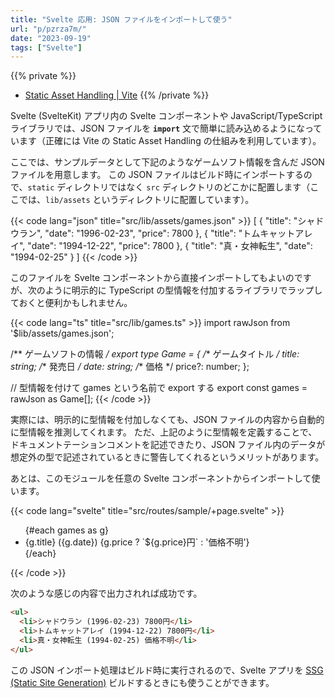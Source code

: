 ```yaml
---
title: "Svelte 応用: JSON ファイルをインポートして使う"
url: "p/pzrza7m/"
date: "2023-09-19"
tags: ["Svelte"]
---
```


{{% private %}}
- [Static Asset Handling | Vite](https://vitejs.dev/guide/assets.html)
{{% /private %}}

Svelte (SvelteKit) アプリ内の Svelte コンポーネントや JavaScript/TypeScript ライブラリでは、JSON ファイルを __`import`__ 文で簡単に読み込めるようになっています（正確には Vite の Static Asset Handling の仕組みを利用しています）。

ここでは、サンプルデータとして下記のようなゲームソフト情報を含んだ JSON ファイルを用意します。
この JSON ファイルはビルド時にインポートするので、`static` ディレクトリではなく `src` ディレクトリのどこかに配置します（ここでは、`lib/assets` というディレクトリに配置しています）。

{{< code lang="json" title="src/lib/assets/games.json" >}}
[
	{
		"title": "シャドウラン",
		"date": "1996-02-23",
		"price": 7800
	},
	{
		"title": "トムキャットアレイ",
		"date": "1994-12-22",
		"price": 7800
	},
	{
		"title": "真・女神転生",
		"date": "1994-02-25"
	}
]
{{< /code >}}

このファイルを Svelte コンポーネントから直接インポートしてもよいのですが、次のように明示的に TypeScript の型情報を付加するライブラリでラップしておくと便利かもしれません。

{{< code lang="ts" title="src/lib/games.ts" >}}
import rawJson from '$lib/assets/games.json';

/** ゲームソフトの情報 */
export type Game = {
	/** ゲームタイトル */
	title: string;
	/** 発売日 */
	date: string;
	/** 価格 */
	price?: number;
};

// 型情報を付けて games という名前で export する
export const games = rawJson as Game[];
{{< /code >}}

実際には、明示的に型情報を付加しなくても、JSON ファイルの内容から自動的に型情報を推測してくれます。
ただ、上記のように型情報を定義することで、ドキュメントテーションコメントを記述できたり、JSON ファイル内のデータが想定外の型で記述されているときに警告してくれるというメリットがあります。

あとは、このモジュールを任意の Svelte コンポーネントからインポートして使います。

{{< code lang="svelte" title="src/routes/sample/+page.svelte" >}}
<script lang="ts">
	import { games } from '$lib/games';
</script>

<ul>
	{#each games as g}
		<li>{g.title} ({g.date}) {g.price ? `${g.price}円` : '価格不明'}</li>
	{/each}
</ul>
{{< /code >}}

次のような感じの内容で出力されれば成功です。

```html
<ul>
  <li>シャドウラン (1996-02-23) 7800円</li>
  <li>トムキャットアレイ (1994-12-22) 7800円</li>
  <li>真・女神転生 (1994-02-25) 価格不明</li>
</ul>
```

この JSON インポート処理はビルド時に実行されるので、Svelte アプリを [SSG (Static Site Generation)](/p/4oudmxy/) ビルドするときにも使うことができます。
